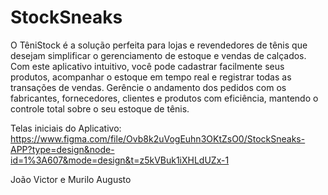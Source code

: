# StockSneaks
O TêniStock é a solução perfeita para lojas e revendedores de tênis que desejam simplificar o gerenciamento de estoque e vendas de calçados. Com este aplicativo intuitivo, você pode cadastrar facilmente seus produtos, acompanhar o estoque em tempo real e registrar todas as transações de vendas. Gerêncie o andamento dos pedidos com os fabricantes, fornecedores, clientes e produtos com eficiência, mantendo o controle total sobre o seu estoque de tênis.

Telas iniciais do Aplicativo: https://www.figma.com/file/Ovb8k2uVogEuhn3OKtZsO0/StockSneaks-APP?type=design&node-id=1%3A607&mode=design&t=z5kVBuk1iXHLdUZx-1

João Victor e Murilo Augusto
